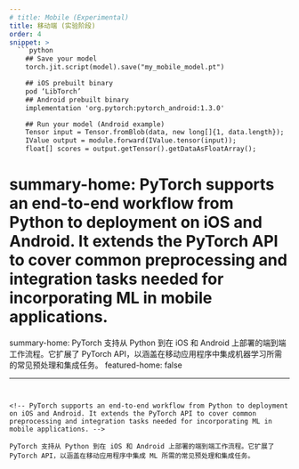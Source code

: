 ```yaml
---
# title: Mobile (Experimental)
title: 移动端 (实验阶段)
order: 4
snippet: >
  ```python
    ## Save your model
    torch.jit.script(model).save("my_mobile_model.pt")

    ## iOS prebuilt binary
    pod ‘LibTorch’
    ## Android prebuilt binary
    implementation 'org.pytorch:pytorch_android:1.3.0'

    ## Run your model (Android example)
    Tensor input = Tensor.fromBlob(data, new long[]{1, data.length});
    IValue output = module.forward(IValue.tensor(input));
    float[] scores = output.getTensor().getDataAsFloatArray();
  ```

# summary-home: PyTorch supports an end-to-end workflow from Python to deployment on iOS and Android. It extends the PyTorch API to cover common preprocessing and integration tasks needed for incorporating ML in mobile applications.
summary-home: PyTorch 支持从 Python 到在 iOS 和 Android 上部署的端到端工作流程。它扩展了 PyTorch API，以涵盖在移动应用程序中集成机器学习所需的常见预处理和集成任务。
featured-home: false

---
```


<!-- PyTorch supports an end-to-end workflow from Python to deployment on iOS and Android. It extends the PyTorch API to cover common preprocessing and integration tasks needed for incorporating ML in mobile applications. -->

PyTorch 支持从 Python 到在 iOS 和 Android 上部署的端到端工作流程。它扩展了 PyTorch API，以涵盖在移动应用程序中集成 ML 所需的常见预处理和集成任务。
